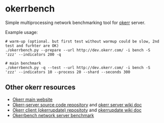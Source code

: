 # okerrbench

Simple multiprocessing network benchmarking tool for [okerr](https://okerr.com/) server.

Example usage:
~~~shell script
# warm-up (optional. but first test without warmup could be slow, 2nd test and furhter are OK)
./okerrbench.py --prepare --url http://dev.okerr.com/ -i bench -S 'zzz' --indicators 200 -q

# main benchmark
./okerrbench.py -q --test --url http://dev.okerr.com/ -i bench -S 'zzz' --indicators 10 --process 20 --shard --seconds 300 
~~~

## Other okerr resources
- [Okerr main website](https://okerr.com/)
- [Okerr-server source code repository](gitlab.com/yaroslaff/okerr-dev/) and [okerr server wiki doc](https://gitlab.com/yaroslaff/okerr-dev/wikis/)
- [Okerr client (okerrupdate) repositoty](https://gitlab.com/yaroslaff/okerrupdate) and [okerrupdate wiki doc](https://gitlab.com/yaroslaff/okerrupdate/wikis/)
- [Okerrbench network server benchmark](https://gitlab.com/yaroslaff/okerrbench)
